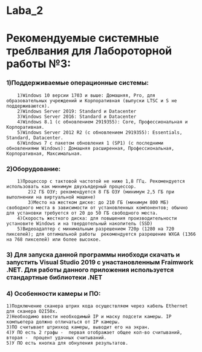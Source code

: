 # Laba_2

# Рекомендуемые системные треблвания для Лабороторной работы №3:
### 1)Поддерживаемые операционные системы:
	    1)Windows 10 версии 1703 и выше: Домашняя, Pro, для образовательных учреждений и Корпоративная (выпуски LTSC и S не поддерживаются).
  	    2)Windows Server 2019: Standard и Datacenter
	    3)Windows Server 2016: Standard и Datacenter
	    4)Windows 8.1 (с обновлением 2919355): Core, Профессиональная и Корпоративная.
	    5)Windows Server 2012 R2 (с обновлением 2919355): Essentials, Standard, Datacenter.
	    6)Windows 7 с пакетом обновления 1 (SP1) (с последними обновлениями Windows): Домашняя расширенная, Профессиональная, Корпоративная, Максимальная.
### 2)Оборудование:
	    1)Процессор с тактовой частотой не ниже 1,8 ГГц. Рекомендуется использовать как минимум двухъядерный процессор.
    	    2)2 ГБ ОЗУ; рекомендуется 8 ГБ ОЗУ (минимум 2,5 ГБ при выполнении на виртуальной машине)
    	    3)Место на жестком диске: до 210 ГБ (минимум 800 МБ) свободного места в зависимости от установленных компонентов; обычно для установки требуется от 20 до 50 ГБ свободного места.
    	4)Скорость жесткого диска: для повышения производительности установите Windows и на твердотельный накопитель (SSD)
	    5)Видеоадаптер с минимальным разрешением 720p (1280 на 720 пикселей); для оптимальной работы  рекомендуется разрешение WXGA (1366 на 768 пикселей) или более высокое.
### 3) Для запуска данной программы ниобходи скачать и запустить Visual Studio 2019 с унастановленным Fraimwork .NET. Для работы данного приложения используется стандартные библиотеки .NET

### 4) Особенности камеры и  ПО:
	1)Подключение сканера штрих кода осуществляем через кабель Ethernet для сканера O2I50x.
	2)Необходимо ввести необходимый IP и маску подсети камеры. IP компьютера должно отличаться от IP камеры.
	3)ПО считывает штрихкод камеры, выводит его на экран.
	4)У ПО есть 2 графы -  первая отображает общее кол-во считываний, вторая -  процент удачных считываний.
	5)У ПО есть кнопка для обнуления результатов.
